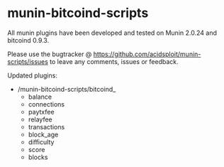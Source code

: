 munin-bitcoind-scripts
======================

All munin plugins have been developed and tested on Munin 2.0.24 and bitcoind 0.9.3.

Please use the bugtracker @ https://github.com/acidsploit/munin-scripts/issues to leave any comments, issues or feedback.

Updated plugins:
- /munin-bitcoind-scripts/bitcoind_
	- balance
	- connections
	- paytxfee
	- relayfee
	- transactions
	- block_age
	- difficulty
	- score
	- blocks

